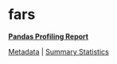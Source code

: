 # fars

[**Pandas Profiling Report**](../docs_sources/profile/fars.html)

[Metadata](metadata.yaml) | [Summary Statistics](summary_stats.csv)

